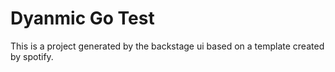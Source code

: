 Dyanmic Go Test
====
This is a project generated by the backstage ui based on a template created by spotify.
